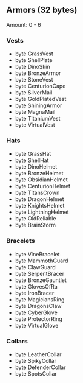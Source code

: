 ## Armors (32 bytes)

Amount: 0 - 6

### Vests
* byte GrassVest
* byte ShellPlate
* byte DinoSkin
* byte BronzeArmor
* byte StoneVest
* byte CenturionCape
* byte SilverMail
* byte GoldPlatedVest
* byte ShiningArmor
* byte MagnaMail
* byte TitaniumVest
* byte VirtualVest

### Hats
* byte GrassHat
* byte ShellHat
* byte DinoHelmet
* byte BronzeHelmet
* byte ObsidianHelmet
* byte CenturionHelmet
* byte TitansCrown
* byte DragonHelmet
* byte KnightsHelmet
* byte LightningHelmet
* byte OldReliable
* byte BrainStorm

### Bracelets
* byte VineBracelet
* byte MammothGuard
* byte ClawGuard
* byte SerpentBracer
* byte BronzeGauntlet
* byte GlovesOfRa
* byte IronBracer
* byte MagiciansRing
* byte DragonsClaw
* byte CyberGlove
* byte ProtectorRing
* byte VirtualGlove

### Collars
* byte LeatherCollar
* byte SpikyCollar
* byte DefenderCollar
* byte SpotsCollar
